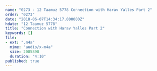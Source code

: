 ```yaml
---
name: "0273 - 12 Taamuz 5778 Connection with Harav Yalles Part 2"
order: "0273"
date: "2018-06-07T14:34:17.000000Z"
hdate: "12 Taamuz 5778"
title: "Connection with Harav Yalles Part 2"
keywords: []
file:
- ext: ".m4a"
  mime: "audio/x-m4a"
  size: 2085898
  duration: "4:10"
published: true
---
```


